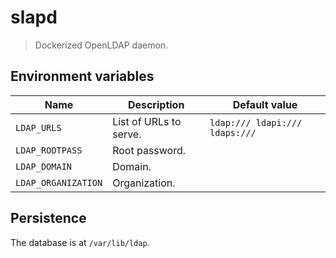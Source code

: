 # slapd

> Dockerized OpenLDAP daemon.

## Environment variables

Name | Description | Default value
--- | --- | ---
`LDAP_URLS` | List of URLs to serve. | `ldap:/// ldapi:/// ldaps:///`
`LDAP_ROOTPASS` | Root password.
`LDAP_DOMAIN` | Domain.
`LDAP_ORGANIZATION` | Organization.

## Persistence

The database is at `/var/lib/ldap`.
